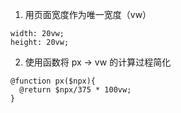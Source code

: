 1. 用页面宽度作为唯一宽度（vw）
```
width: 20vw;
height: 20vw;
```
2.  使用函数将 px -> vw 的计算过程简化
```
@function px($npx){
  @return $npx/375 * 100vw;
}
```
